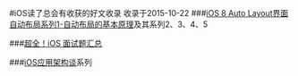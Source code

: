 #iOS读了总会有收获的好文收录
收录于2015-10-22
###[iOS 8 Auto Layout界面自动布局系列1-自动布局的基本原理](http://blog.csdn.net/pucker/article/details/41832939)及其系列2、3、4、5


###[超全！iOS 面试题汇总](http://www.cocoachina.com/programmer/20151019/13746.html?_t=t)


###[iOS应用架构谈](http://casatwy.com/iosying-yong-jia-gou-tan-kai-pian.html)系列

